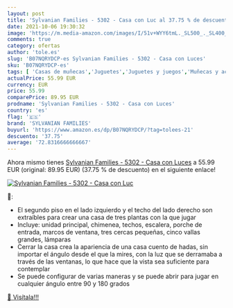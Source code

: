```yaml
---
layout: post
title: 'Sylvanian Families - 5302 - Casa con Luc al 37.75 % de descuento'
date: 2021-10-06 19:30:32
image: 'https://m.media-amazon.com/images/I/51v+WYY6tmL._SL500_._SL400_.jpg'
comments: true
category: ofertas
author: 'tole.es'
slug: 'B07NQRYDCP-es Sylvanian Families - 5302 - Casa con Luces'
sku: 'B07NQRYDCP-es'
tags: [ 'Casas de muñecas','Juguetes','Juguetes y juegos','Muñecas y accesorios','families','sylvanian','sylvanian families', ]
actualPrice: 55.99 EUR
currency: EUR
price: 55.99
comparePrice: 89.95 EUR
prodname: 'Sylvanian Families - 5302 - Casa con Luces'
country: 'es'
flag: '🇪🇸'
brand: 'SYLVANIAN FAMILIES'
buyurl: 'https://www.amazon.es/dp/B07NQRYDCP/?tag=tolees-21'
descuento: '37.75'
average: '72.8316666666667'
---
```


Ahora mismo tienes [Sylvanian Families - 5302 - Casa con Luces](https://www.amazon.es/dp/B07NQRYDCP/?tag=tolees-21) a 55.99 EUR (original: 89.95 EUR) (37.75 %  de descuento) en el siguiente enlace!

[![Sylvanian Families - 5302 - Casa con Luc](https://m.media-amazon.com/images/I/51v+WYY6tmL._SL500_._SL400_.jpg)](https://www.amazon.es/dp/B07NQRYDCP/?tag=tolees-21)

🔎:

- El segundo piso en el lado izquierdo y el techo del lado derecho son extraíbles para crear una casa de tres plantas con la que jugar
- Incluye: unidad principal, chimenea, techos, escalera, porche de entrada, marcos de ventana, tres cercas pequeñas, cinco vallas grandes, lámparas
- Cerrar la casa crea la apariencia de una casa cuento de hadas, sin importar el ángulo desde el que la mires, con la luz que se derramaba a través de las ventanas, lo que hace que la vista sea suficiente para contemplar
- Se puede configurar de varias maneras y se puede abrir para jugar en cualquier ángulo entre 90 y 180 grados

[🛒 Visítala!!!](https://www.amazon.es/dp/B07NQRYDCP/?tag=tolees-21)
